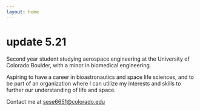 ```yaml
---
layout: home
---
```

# update 5.21

Second year student studying aerospace engineering at the University of Colorado Boulder, with a minor in biomedical engineering.

Aspiring to have a career in bioastronautics and space life sciences, and to be part of an organization where I can utilize my interests and skills to further our understanding of life and space.

Contact me at sese6651@colorado.edu
